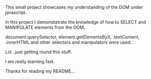 This small project showcases my understanding of the DOM
under javascript.

In this project I demonstatrate the knowledge of how
to SELECT and MANIPULATE elements from the DOM.

document.querySelector, element.getElementsByX, 
.textContent, .innerHTML and other selectors and manipulators were used.

Lol...just getting round this stuff.

I am really learning fast.

Thanks for reading my README...
